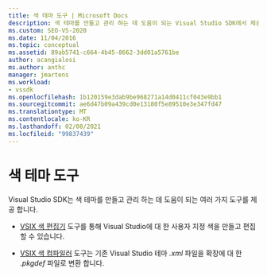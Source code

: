 ```yaml
---
title: 색 테마 도구 | Microsoft Docs
description: 색 테마를 만들고 관리 하는 데 도움이 되는 Visual Studio SDK에서 제공 하는 vsix 색 편집기 및 VSIX 색 컴파일러 도구에 대해 알아봅니다.
ms.custom: SEO-VS-2020
ms.date: 11/04/2016
ms.topic: conceptual
ms.assetid: 89ab5741-c664-4b45-8662-3dd01a5761be
author: acangialosi
ms.author: anthc
manager: jmartens
ms.workload:
- vssdk
ms.openlocfilehash: 1b120159e3dab9be968271a14d0411cf043e9bb1
ms.sourcegitcommit: ae6d47b09a439cd0e13180f5e89510e3e347fd47
ms.translationtype: MT
ms.contentlocale: ko-KR
ms.lasthandoff: 02/08/2021
ms.locfileid: "99837439"
---
```

# <a name="color-theme-tools"></a>색 테마 도구
Visual Studio SDK는 색 테마를 만들고 관리 하는 데 도움이 되는 여러 가지 도구를 제공 합니다.

- [VSIX 색 편집기](../../extensibility/internals/vsix-color-editor.md) 도구를 통해 Visual Studio에 대 한 사용자 지정 색을 만들고 편집할 수 있습니다.

- [VSIX 색 컴파일러](../../extensibility/internals/vsix-color-compiler.md) 도구는 기존 Visual Studio 테마 *.xml* 파일을 확장에 대 한 *.pkgdef* 파일로 변환 합니다.
